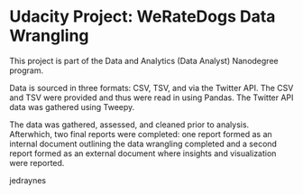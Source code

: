 # Udacity Project: WeRateDogs Data Wrangling
This project is part of the Data and Analytics (Data Analyst) Nanodegree program.

Data is sourced in three formats: CSV, TSV, and via the Twitter API. The CSV and TSV were provided and thus were read in using Pandas. The Twitter API data was gathered using Tweepy.

The data was gathered, assessed, and cleaned prior to analysis. Afterwhich, two final reports were completed: one report formed as an internal document outlining the data wrangling completed and a second report formed as an external document where insights and visualization were reported.

jedraynes
